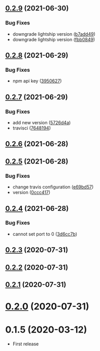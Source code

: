 ## [0.2.9](https://github.com/rentspree/lightship/compare/v0.2.8...v0.2.9) (2021-06-30)


### Bug Fixes

* downgrade lightship version ([b7add49](https://github.com/rentspree/lightship/commit/b7add492a5c194bbbfc004115d63040befe19777))
* downgrade lightship version ([fbb0849](https://github.com/rentspree/lightship/commit/fbb0849dbd11c9e2803d49473ca8bf87d8ea5085))



## [0.2.8](https://github.com/rentspree/lightship/compare/v0.2.7...v0.2.8) (2021-06-29)


### Bug Fixes

* npm api key ([3950627](https://github.com/rentspree/lightship/commit/3950627f2d16016dcdf8b7acfdcadee783cc71ea))



## [0.2.7](https://github.com/rentspree/lightship/compare/v0.2.6...v0.2.7) (2021-06-29)


### Bug Fixes

* add new version ([5726d4a](https://github.com/rentspree/lightship/commit/5726d4a4a73c16c0d7cb3d43c0cdd8919decfee4))
* travisci ([7648194](https://github.com/rentspree/lightship/commit/7648194e7ee4b7b94025b201026e2ae7b77cedf8))



## [0.2.6](https://github.com/rentspree/lightship/compare/v0.2.5...v0.2.6) (2021-06-28)



## [0.2.5](https://github.com/rentspree/lightship/compare/v0.2.4...v0.2.5) (2021-06-28)


### Bug Fixes

* change travis configuration ([e69bd57](https://github.com/rentspree/lightship/commit/e69bd5759ae5058cd4374e86f313c13ca330cfd5))
* version ([0ccc417](https://github.com/rentspree/lightship/commit/0ccc4175f180a2e2389999c96b2e309733857943))



## [0.2.4](https://github.com/rentspree/lightship/compare/v0.2.3...v0.2.4) (2021-06-28)


### Bug Fixes

* cannot set port to 0 ([3d6cc7b](https://github.com/rentspree/lightship/commit/3d6cc7b4db45b76dcf6dd030d3d2b25cb2b9aad7))



## [0.2.3](https://github.com/rentspree/lightship/compare/v0.2.2...v0.2.3) (2020-07-31)



## [0.2.2](https://github.com/rentspree/lightship/compare/v0.2.1...v0.2.2) (2020-07-31)



## [0.2.1](https://github.com/rentspree/lightship/compare/v0.2.0...v0.2.1) (2020-07-31)



# [0.2.0](https://github.com/rentspree/lightship/compare/0.1.5...0.2.0) (2020-07-31)



# 0.1.5 (2020-03-12)

- First release
